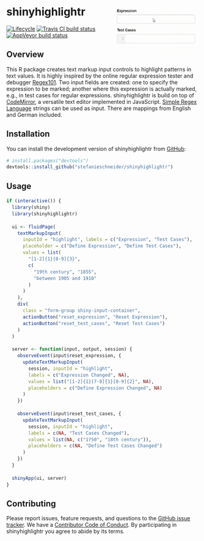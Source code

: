 
<!-- README.md is generated from README.Rmd. Please edit that file -->

# shinyhighlightr <img src="man/figures/example.gif" align="right" width="225" />

[![Lifecycle](https://img.shields.io/badge/lifecycle-experimental-orange.svg)](https://www.tidyverse.org/lifecycle/#experimental)
[![Travis CI build
status](https://travis-ci.org/stefanieschneider/shinyhighlightr.svg?branch=master)](https://travis-ci.org/stefanieschneider/shinyhighlightr)
[![AppVeyor build
status](https://ci.appveyor.com/api/projects/status/github/stefanieschneider/shinyhighlightr?branch=master&svg=true)](https://ci.appveyor.com/project/stefanieschneider/shinyhighlightr)

## Overview

This R package creates text markup input controls to highlight patterns
in text values. It is highly inspired by the online regular expression
tester and debugger [Regex101](https://regex101.com/). Two input fields
are created: one to specify the expression to be marked; another where
this expression is actually marked, e.g., in test cases for regular
expressions. shinyhighlightr is build on top of
[CodeMirror](https://github.com/codemirror/CodeMirror), a versatile text
editor implemented in JavaScript. [Simple Regex
Language](https://simple-regex.com/) strings can be used as input. There
are mappings from English and German included.

## Installation

You can install the development version of shinyhighlightr from
[GitHub](https://github.com/stefanieschneider/shinyhighlightr):

``` r
# install.packages("devtools")
devtools::install_github("stefanieschneider/shinyhighlightr")
```

## Usage

``` r
if (interactive()) {
  library(shiny)
  library(shinyhighlightr)

  ui <- fluidPage(
    textMarkupInput(
      inputId = "highlight", labels = c("Expression", "Test Cases"),
      placeholder = c("Define Expression", "Define Test Cases"),
      values = list(
        "[1-2]{1}[0-9]{3}", 
        c(
          "19th century", "1855", 
          "between 1905 and 1910"
        )
      )
    ),
    div(
      class = "form-group shiny-input-container",
      actionButton("reset_expression", "Reset Expression"),
      actionButton("reset_test_cases", "Reset Test Cases")
    )
  )

  server <- function(input, output, session) {
    observeEvent(input$reset_expression, {
      updateTextMarkupInput(
        session, inputId = "highlight",
        labels = c("Expression Changed", NA),
        values = list("[1-2]{1}[7-8]{1}[0-9]{2}", NA),
        placeholders = c("Define Expression Changed", NA)
      )
    })
    
    observeEvent(input$reset_test_cases, {
      updateTextMarkupInput(
        session, inputId = "highlight",
        labels = c(NA, "Test Cases Changed"),
        values = list(NA, c("1750", "18th century")),
        placeholders = c(NA, "Define Test Cases Changed")
      )
    })
  }

  shinyApp(ui, server)
}
```

## Contributing

Please report issues, feature requests, and questions to the [GitHub
issue
tracker](https://github.com/stefanieschneider/shinyhighlightr/issues).
We have a [Contributor Code of
Conduct](https://github.com/stefanieschneider/shinyhighlightr/blob/master/CODE_OF_CONDUCT.md).
By participating in shinyhighlightr you agree to abide by its terms.

